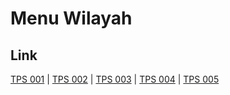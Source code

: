 # Menu Wilayah

## Link

[TPS 001](https://github.com/gigit-pemilu/pemilu-2024-74-sulawesi-tenggara/tree/main/pileg-dpr/hitung-suara/sub/74-sulawesi-tenggara/sub/05-konawe-selatan/sub/07-konda/sub/2002-puosu-jaya/sub/001-tps)
 | 
[TPS 002](https://github.com/gigit-pemilu/pemilu-2024-74-sulawesi-tenggara/tree/main/pileg-dpr/hitung-suara/sub/74-sulawesi-tenggara/sub/05-konawe-selatan/sub/07-konda/sub/2002-puosu-jaya/sub/002-tps)
 | 
[TPS 003](https://github.com/gigit-pemilu/pemilu-2024-74-sulawesi-tenggara/tree/main/pileg-dpr/hitung-suara/sub/74-sulawesi-tenggara/sub/05-konawe-selatan/sub/07-konda/sub/2002-puosu-jaya/sub/003-tps)
 | 
[TPS 004](https://github.com/gigit-pemilu/pemilu-2024-74-sulawesi-tenggara/tree/main/pileg-dpr/hitung-suara/sub/74-sulawesi-tenggara/sub/05-konawe-selatan/sub/07-konda/sub/2002-puosu-jaya/sub/004-tps)
 | 
[TPS 005](https://github.com/gigit-pemilu/pemilu-2024-74-sulawesi-tenggara/tree/main/pileg-dpr/hitung-suara/sub/74-sulawesi-tenggara/sub/05-konawe-selatan/sub/07-konda/sub/2002-puosu-jaya/sub/005-tps)

